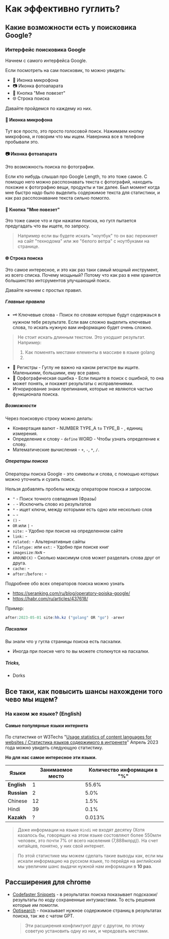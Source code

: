 # Как эффективно гуглить?

## Какие возможности есть у поисковика Google?

### Интерфейс поисковика Google

Начнем с самого интерфейса Google.

Если посмотреть на сам поисковик, то можно увидеть:

- 🎤 Иконка микрофона
- 📷 Иконка фотоапарата
- 🎹 Кнопка "Мне повезет"
- 🌐 Строка поиска

Давайте пройдемся по каждему из них.

#### 🎤 Иконка микрофона

Тут все просто, это просто голосовой поиск. Нажимаем кнопку микрофона, и говорим что мы ищем. Наверника все в телефоне пробывали это.

#### 📷 Иконка фотоапарата

Это возможность поиска по фотографии.

Если кто нибудь слышал про Google Length, то это тоже самое. С помощю него можно расспознавать текста с фотографий, находить похожие к фотографию вещи, продукты и так далее.
Был момент когда мне быстро надо было выделить содержимое текста для статистики, и как раз расспознавание текста сильно помогло.

#### 🎹 Кнопка "Мне повезет"

Это тоже самое что и при нажатии поиска, но гугл пытается предугадать что вы ищете, по запросу.

> Например если вы будете искать "ноутбук" то он вас перекинет на сайт "технодома" или же "белого ветра" с ноутбуками на странице.

#### 🌐 Строка поиска

Это самое интересное, и это как раз таки самый мощный инструмент, из всего списка. Почему мощьный? Потому что как раз в нем хранится большинство интсрументов улучшающий поиск.

Давайте начнем с простых правил.

##### Главные правила

- 🗝️ Ключевые слова - Поиск по словам которые будут содержаься в нужном тебе результате. Если вам сложно выделить ключевые слова, то искать нужную вам информацию будет очень сложно.

> Не стоит искать длинным текстом. Это уходшит результат.
> Например:
>
> 1. Как поменять местами елементы в массиве в языке golang
> 2.

- 🔬 Регистры - Гуглу не важно на каком регистре вы ищите. Маленькими, большими, ему все равно.
- 🙊 Орфографическая ошибка - Если пишите в поиск с ошибкой, то она может понять, и покажет результаты с исправлениями.
- Игнорирование знаки препинания, которые не являются частью функционала поиска.

##### Возможности

Через поисковую строку можно делать:

- Конвертация валют - NUMBER TYPE_A `to` TYPE_B - , единиц измерения.
- Определение к слову - `define` WORD - Чтобы узнать определение к слову.
- Математические вычисления - `+`, `-`, `*`, `/`.

##### Операторы поиска

Операторы поиска Google - это символы и слова, с помощью которых можно уточнить и сузить поиск.

Нельзя добавлять пробелы между оператором поиска и запросом.

- `"` - Поиск точного совпадения (Фразы)
- `-` - Исключить слово из результатов
- `*` - ищет ключи, между которыми есть одно или несколько слов
- `~` -
- `()` -
- `OR` или `|` -
- `site:` - Удобно при поиске на определенном сайте
- `link:` -
- `related:` - Альтернативные сайты
- `filetype:` или `ext:` - Удобно при поиске книг
- `imagesize:NxN` -
- `AROUND(X)` - Сколько максимум слов может разделать слова друг от друга.
- `cache:` -
- `after:`/`before:` -

Подробнее обо всех операторов поиска можно узнать

- https://seranking.com/ru/blog/operatory-poiska-google/
- https://habr.com/ru/articles/437618/

Пример:

```q
after:2023-05-01 site:hh.kz ("golang" OR "go") -агент
```

##### Пасхалки

Вы знали что у гугла страницы поиска есть пасхалки.

- Иногда при поиске чего то вы можете столкнутся на пасхалки.

##### Tricks,

- Dorks

## Все таки, как повысить шансы нахождени того чево мы ищем?

### На каком же языке? (English)

#### Самые популярные языки интернета

По статистике от W3Techs "[Usage statistics of content languages for websites / Статистика языков содержимого в интренете](https://w3techs.com/technologies/overview/content_language)" Апрель 2023 года можно увидеть следующую статистику.

**Но для нас самое интересное эти языки.**

| Языки       | Занимаемое место | Количество информации в "%" |
| ----------- | ---------------- | --------------------------- |
| **English** | 1                | 55.6%                       |
| **Russian** | 2                | 5.0%                        |
| Chinese     | 12               | 1.5%                        |
| Hindi       | 39               | 0.1%                        |
| **Kazakh**  | ?                | 0.013%                      |

> Даже информации на языке `Hindi` не входят десятку (Хотя казалось бы, говорящих на этом языке состовляют более 550млн человек, это почти 7% от всего населения (7,888млрд)). На счет китайцев, понятно, у них свой интернет.

> По этой статистике мы можем сделать такие выводы как, если мы искали информацию на русском языке, то перейдя на английский мы увеличим шанс выдачи нужной нам информации в **10 раз**.

## Рассширения для chrome

- [Codefaster Snippets](https://chrome.google.com/webstore/detail/codefaster/ngmefbinfoehcmkejelffgafddimffkl) - в результатах поиска показывает подсказки/результаты по коду сохраненные интузиастами. То есть решения которые им помогли.
- [Optisearch](https://chrome.google.com/webstore/detail/optisearch/bbojmeobdaicehcopocnfhaagefleiae) - показывает нужное содержимое страниц в результатах поиска, так же с чатом GPT.
  > Эти расширения конфликтуют друг с другом, по этому советую установить одну из них, и чередовать местами.
